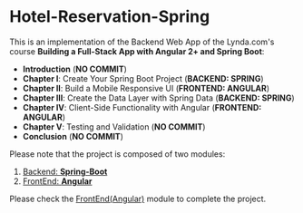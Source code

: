 # Hotel-Reservation-Spring

This is an implementation of the Backend Web App of the Lynda.com's course **Building a Full-Stack App with Angular 2+ and Spring Boot**:
* **Introduction** (**NO COMMIT**)
* **Chapter I**: Create Your Spring Boot Project  (**BACKEND: SPRING**)
* **Chapter II**: Build a Mobile Responsive UI  (**FRONTEND: ANGULAR**)
* **Chapter III**: Create the Data Layer with Spring Data  (**BACKEND: SPRING**)
* **Chapter IV**: Client-Side Functionality with Angular  (**FRONTEND: ANGULAR**)
* **Chapter V**: Testing and Validation (**NO COMMIT**)
* **Conclusion**  (**NO COMMIT**)

Please note that the project is composed of two modules:
1. [Backend: **Spring-Boot**](https://github.com/mehdibouzidi/Hotel-Reservation-Spring)
2. [FrontEnd: **Angular**](https://github.com/mehdibouzidi/Hotel-Reservation-Angular)

Please check the [FrontEnd(Angular)](https://github.com/mehdibouzidi/Hotel-Reservation-Angular) module to complete the project.
